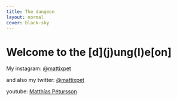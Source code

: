 ```yaml
---
title: The dungeon
layout: normal
cover: black-sky
---
```


<h1>Welcome to the [d](j)ung(l)e[on]</h1>

<p class="articletext">My instagram: <a href="https://instagram.com/mattixpet" target="_blank">@mattixpet</a></p>

<p class="articletext">and also my twitter: <a href="https://twitter.com/mattixpet" target="_blank">@mattixpet</a></p>

<p class="articletext">youtube: <a href="https://www.youtube.com/channel/UCI1IUv9jP7n8198q-z_Yh0A" target="_blank">Matthías Pétursson</a></p>


